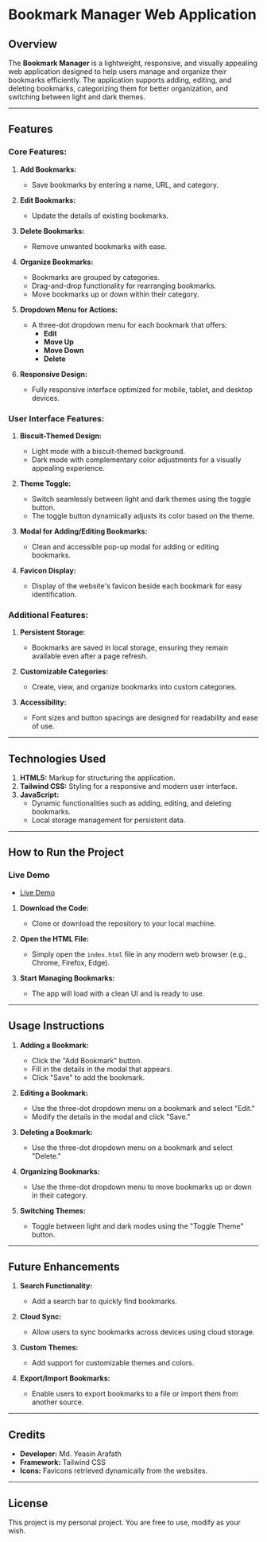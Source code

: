 # Bookmark Manager Web Application

## Overview

The **Bookmark Manager** is a lightweight, responsive, and visually appealing web application designed to help users manage and organize their bookmarks efficiently. The application supports adding, editing, and deleting bookmarks, categorizing them for better organization, and switching between light and dark themes.

---

## Features

### Core Features:

1. **Add Bookmarks:**

   - Save bookmarks by entering a name, URL, and category.

2. **Edit Bookmarks:**

   - Update the details of existing bookmarks.

3. **Delete Bookmarks:**

   - Remove unwanted bookmarks with ease.

4. **Organize Bookmarks:**

   - Bookmarks are grouped by categories.
   - Drag-and-drop functionality for rearranging bookmarks.
   - Move bookmarks up or down within their category.

5. **Dropdown Menu for Actions:**

   - A three-dot dropdown menu for each bookmark that offers:
     - **Edit**
     - **Move Up**
     - **Move Down**
     - **Delete**

6. **Responsive Design:**

   - Fully responsive interface optimized for mobile, tablet, and desktop devices.

### User Interface Features:

1. **Biscuit-Themed Design:**

   - Light mode with a biscuit-themed background.
   - Dark mode with complementary color adjustments for a visually appealing experience.

2. **Theme Toggle:**

   - Switch seamlessly between light and dark themes using the toggle button.
   - The toggle button dynamically adjusts its color based on the theme.

3. **Modal for Adding/Editing Bookmarks:**

   - Clean and accessible pop-up modal for adding or editing bookmarks.

4. **Favicon Display:**

   - Display of the website's favicon beside each bookmark for easy identification.

### Additional Features:

1. **Persistent Storage:**

   - Bookmarks are saved in local storage, ensuring they remain available even after a page refresh.

2. **Customizable Categories:**

   - Create, view, and organize bookmarks into custom categories.

3. **Accessibility:**

   - Font sizes and button spacings are designed for readability and ease of use.

---

## Technologies Used

1. **HTML5:** Markup for structuring the application.
2. **Tailwind CSS:** Styling for a responsive and modern user interface.
3. **JavaScript:**
   - Dynamic functionalities such as adding, editing, and deleting bookmarks.
   - Local storage management for persistent data.

---

## How to Run the Project

### Live Demo

- [Live Demo](https://bookmark-manager-arafath.netlify.app/)

1. **Download the Code:**

   - Clone or download the repository to your local machine.

2. **Open the HTML File:**

   - Simply open the `index.html` file in any modern web browser (e.g., Chrome, Firefox, Edge).

3. **Start Managing Bookmarks:**

   - The app will load with a clean UI and is ready to use.

---

## Usage Instructions

1. **Adding a Bookmark:**

   - Click the "Add Bookmark" button.
   - Fill in the details in the modal that appears.
   - Click "Save" to add the bookmark.

2. **Editing a Bookmark:**

   - Use the three-dot dropdown menu on a bookmark and select "Edit."
   - Modify the details in the modal and click "Save."

3. **Deleting a Bookmark:**

   - Use the three-dot dropdown menu on a bookmark and select "Delete."

4. **Organizing Bookmarks:**

   - Use the three-dot dropdown menu to move bookmarks up or down in their category.

5. **Switching Themes:**

   - Toggle between light and dark modes using the "Toggle Theme" button.

---

## Future Enhancements

1. **Search Functionality:**

   - Add a search bar to quickly find bookmarks.

2. **Cloud Sync:**

   - Allow users to sync bookmarks across devices using cloud storage.

3. **Custom Themes:**

   - Add support for customizable themes and colors.

4. **Export/Import Bookmarks:**

   - Enable users to export bookmarks to a file or import them from another source.

---

## Credits

- **Developer:** Md. Yeasin Arafath
- **Framework:** Tailwind CSS
- **Icons:** Favicons retrieved dynamically from the websites.

---

## License

This project is my personal project. You are free to use, modify as your wish.

